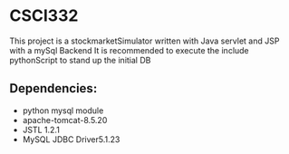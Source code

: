 # CSCI332
This project is a stockmarketSimulator written with Java servlet and JSP with a mySql Backend
It is recommended to execute the include pythonScript to stand up the initial DB
## Dependencies:
+ python mysql module
+ apache-tomcat-8.5.20
+ JSTL 1.2.1
+ MySQL JDBC Driver5.1.23
